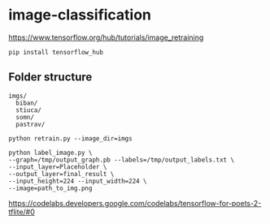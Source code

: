 # image-classification

https://www.tensorflow.org/hub/tutorials/image_retraining

```
pip install tensorflow_hub
```

## Folder structure

```
imgs/
  biban/
  stiuca/
  somn/
  pastrav/
```

```
python retrain.py --image_dir=imgs

python label_image.py \
--graph=/tmp/output_graph.pb --labels=/tmp/output_labels.txt \
--input_layer=Placeholder \
--output_layer=final_result \
--input_height=224 --input_width=224 \
--image=path_to_img.png
```

https://codelabs.developers.google.com/codelabs/tensorflow-for-poets-2-tflite/#0
